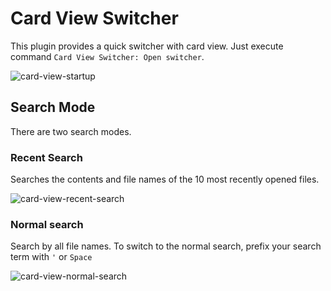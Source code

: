 # Card View Switcher

This plugin provides a quick switcher with card view.
Just execute command `Card View Switcher: Open switcher`.

![card-view-startup](https://user-images.githubusercontent.com/38106890/152920259-893c3dea-ff68-4be4-a0bf-dcc384bf6b79.gif)

## Search Mode
There are two search modes.

### Recent Search
Searches the contents and file names of the 10 most recently opened files.

![card-view-recent-search](https://user-images.githubusercontent.com/38106890/152920272-fd77bd76-f29f-4749-9e6b-0c56879696f8.gif)

### Normal search
Search by all file names.
To switch to the normal search, prefix your search term with `'` or `Space`

![card-view-normal-search](https://user-images.githubusercontent.com/38106890/152920287-f3bffb78-bf71-432e-932a-b662fce5627a.gif)
